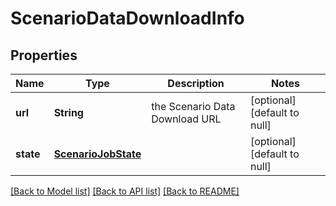 # ScenarioDataDownloadInfo
## Properties

Name | Type | Description | Notes
------------ | ------------- | ------------- | -------------
**url** | **String** | the Scenario Data Download URL | [optional] [default to null]
**state** | [**ScenarioJobState**](ScenarioJobState.md) |  | [optional] [default to null]

[[Back to Model list]](../README.md#documentation-for-models) [[Back to API list]](../README.md#documentation-for-api-endpoints) [[Back to README]](../README.md)

